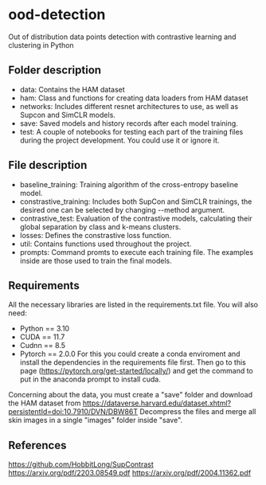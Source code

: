 # ood-detection
Out of distribution data points detection with contrastive learning and clustering in Python

## Folder description
- data: Contains the HAM dataset
- ham: Class and functions for creating data loaders from HAM dataset
- networks: Includes different resnet architectures to use, as well as Supcon and SimCLR models.
- save: Saved models and history records after each model training.
- test: A couple of notebooks for testing each part of the training files during the project development. You could use it or ignore it.

## File description
- baseline_training: Training algorithm of the cross-entropy baseline model.
- constrastive_training: Includes both SupCon and SimCLR trainings, the desired one can be selected by changing --method argument.
- contrastive_test: Evaluation of the contrastive models, calculating their global separation by class and k-means clusters.
- losses: Defines the constrastive loss function.
- util: Contains functions used throughout the project.
- prompts: Command promts to execute each training file. The examples inside are those used to train the final models.

## Requirements
All the necessary libraries are listed in the requirements.txt file. You will also need:
- Python == 3.10
- CUDA == 11.7
- Cudnn == 8.5
- Pytorch == 2.0.0
For this you could create a conda enviroment and install the dependencies in the requirements file first.
Then go to this page (https://pytorch.org/get-started/locally/) and get the command to put in the anaconda prompt to install cuda.

Concerning about the data, you must create a "save" folder and download the HAM dataset from https://dataverse.harvard.edu/dataset.xhtml?persistentId=doi:10.7910/DVN/DBW86T
Decompress the files and merge all skin images in a single "images" folder inside "save".

## References
https://github.com/HobbitLong/SupContrast
https://arxiv.org/pdf/2203.08549.pdf
https://arxiv.org/pdf/2004.11362.pdf
